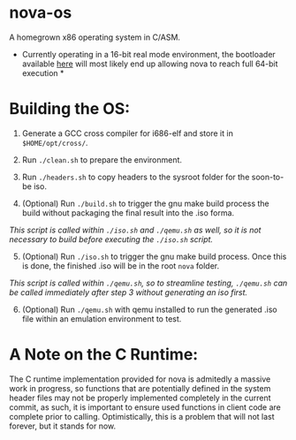 # nova-os
A homegrown x86 operating system in C/ASM.

* Currently operating in a 16-bit real mode environment, the bootloader available [here](https://github.com/CarsonAurum/x86_64-bootloader) will most likely
end up allowing nova to reach full 64-bit execution *

# Building the OS:

  1. Generate a GCC cross compiler for i686-elf and store it in `$HOME/opt/cross/`.

  2. Run `./clean.sh` to prepare the environment.

  3. Run `./headers.sh` to copy headers to the sysroot folder for the soon-to-be iso.

  4. (Optional) Run `./build.sh` to trigger the gnu make build process the build without packaging the final result into the .iso forma.

  *This script is called within `./iso.sh` and `./qemu.sh` as well, so it is not necessary to build before executing the `./iso.sh` script.*

  5. (Optional) Run `./iso.sh` to trigger the gnu make build process. Once this is done, the finished .iso will be in the root `nova` folder.

  *This script is called within `./qemu.sh`, so to streamline testing, `./qemu.sh` can be called immediately after step 3 without generating an iso first.*

  6. (Optional) Run `./qemu.sh` with qemu installed to run the generated .iso file within an emulation environment to test.
  
  
  # A Note on the C Runtime:
 
 The C runtime implementation provided for nova is admitedly a massive work in progress, so functions that are potentially defined in the system header 
 files may not be properly implemented completely in the current commit, as such, it is important to ensure used functions in client code are complete 
 prior to calling. Optimistically, this is a problem that will not last forever, but it stands for now.
